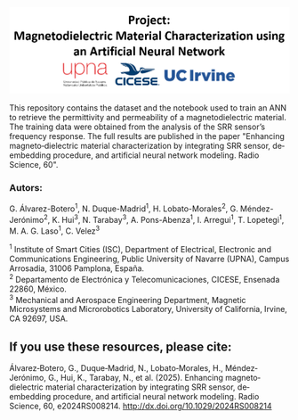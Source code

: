 <p align="center">
  <img src="img/header.PNG" alt="Header" />
</p>

This repository contains the dataset and the notebook used to train an ANN to retrieve the permittivity and permeability of a magnetodielectric material. The training data were obtained from the analysis of the SRR sensor’s frequency response. The full results are published in the paper "Enhancing magneto‐dielectric material characterization by integrating SRR sensor, de‐embedding procedure, and artificial neural network modeling. Radio Science, 60".

### Autors: 
G. Álvarez-Botero<sup>1</sup>, N. Duque-Madrid<sup>1</sup>, H. Lobato-Morales<sup>2</sup>, G. Méndez-Jerónimo<sup>2</sup>, K. Hui<sup>3</sup>, N. Tarabay<sup>3</sup>, A. Pons-Abenza<sup>1</sup>, I. Arregui<sup>1</sup>, T. Lopetegi<sup>1</sup>, M. A. G. Laso<sup>1</sup>, C. Velez<sup>3</sup>

<sup>1</sup> Institute of Smart Cities (ISC), Department of Electrical, Electronic and Communications Engineering, Public University of Navarre (UPNA), Campus Arrosadia, 31006 Pamplona, España.  
<sup>2</sup> Departamento de Electrónica y Telecomunicaciones, CICESE, Ensenada 22860, México.  
<sup>3</sup> Mechanical and Aerospace Engineering Department, Magnetic Microsystems and Microrobotics Laboratory, University of California, Irvine, CA 92697, USA.
## If you use these resources, please cite:

Álvarez‐Botero, G., Duque‐Madrid, N., Lobato‐Morales, H., Méndez‐Jerónimo, G., Hui, K., Tarabay, N., et al. (2025). Enhancing magneto‐dielectric material characterization by integrating SRR sensor, de‐embedding procedure, and artificial neural network modeling. Radio Science, 60, e2024RS008214. http://dx.doi.org/10.1029/2024RS008214
